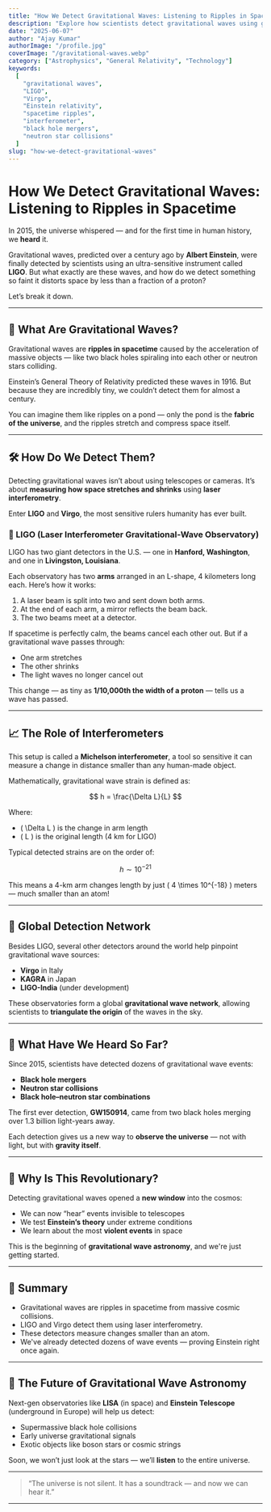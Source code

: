 ```yaml
---
title: "How We Detect Gravitational Waves: Listening to Ripples in Spacetime"
description: "Explore how scientists detect gravitational waves using giant lasers and mirrors. Understand how LIGO and Virgo listen to black hole collisions across the cosmos."
date: "2025-06-07"
author: "Ajay Kumar"
authorImage: "/profile.jpg"
coverImage: "/gravitational-waves.webp"
category: ["Astrophysics", "General Relativity", "Technology"]
keywords:
  [
    "gravitational waves",
    "LIGO",
    "Virgo",
    "Einstein relativity",
    "spacetime ripples",
    "interferometer",
    "black hole mergers",
    "neutron star collisions"
  ]
slug: "how-we-detect-gravitational-waves"
---
```


# How We Detect Gravitational Waves: Listening to Ripples in Spacetime

In 2015, the universe whispered — and for the first time in human history, we **heard** it.

Gravitational waves, predicted over a century ago by **Albert Einstein**, were finally detected by scientists using an ultra-sensitive instrument called **LIGO**. But what exactly are these waves, and how do we detect something so faint it distorts space by less than a fraction of a proton?

Let’s break it down.

---

## 🌌 What Are Gravitational Waves?

Gravitational waves are **ripples in spacetime** caused by the acceleration of massive objects — like two black holes spiraling into each other or neutron stars colliding.

Einstein’s General Theory of Relativity predicted these waves in 1916. But because they are incredibly tiny, we couldn’t detect them for almost a century.

You can imagine them like ripples on a pond — only the pond is the **fabric of the universe**, and the ripples stretch and compress space itself.

---

## 🛠️ How Do We Detect Them?

Detecting gravitational waves isn’t about using telescopes or cameras. It’s about **measuring how space stretches and shrinks** using **laser interferometry**.

Enter **LIGO** and **Virgo**, the most sensitive rulers humanity has ever built.

### 🧪 LIGO (Laser Interferometer Gravitational-Wave Observatory)

LIGO has two giant detectors in the U.S. — one in **Hanford, Washington**, and one in **Livingston, Louisiana**.

Each observatory has two **arms** arranged in an L-shape, 4 kilometers long each. Here’s how it works:

1. A laser beam is split into two and sent down both arms.
2. At the end of each arm, a mirror reflects the beam back.
3. The two beams meet at a detector.

If spacetime is perfectly calm, the beams cancel each other out. But if a gravitational wave passes through:

- One arm stretches
- The other shrinks
- The light waves no longer cancel out

This change — as tiny as **1/10,000th the width of a proton** — tells us a wave has passed.

---

## 📈 The Role of Interferometers

This setup is called a **Michelson interferometer**, a tool so sensitive it can measure a change in distance smaller than any human-made object.

Mathematically, gravitational wave strain is defined as:

$$
h = \frac{\Delta L}{L}
$$

Where:

- \( \Delta L \) is the change in arm length
- \( L \) is the original length (4 km for LIGO)

Typical detected strains are on the order of:

$$
h \sim 10^{-21}
$$

This means a 4-km arm changes length by just \( 4 \times 10^{-18} \) meters — much smaller than an atom!

---

## 🔭 Global Detection Network

Besides LIGO, several other detectors around the world help pinpoint gravitational wave sources:

- **Virgo** in Italy
- **KAGRA** in Japan
- **LIGO-India** (under development)

These observatories form a global **gravitational wave network**, allowing scientists to **triangulate the origin** of the waves in the sky.

---

## 🌌 What Have We Heard So Far?

Since 2015, scientists have detected dozens of gravitational wave events:

- **Black hole mergers**
- **Neutron star collisions**
- **Black hole–neutron star combinations**

The first ever detection, **GW150914**, came from two black holes merging over 1.3 billion light-years away.

Each detection gives us a new way to **observe the universe** — not with light, but with **gravity itself**.

---

## 🤯 Why Is This Revolutionary?

Detecting gravitational waves opened a **new window** into the cosmos:

- We can now “hear” events invisible to telescopes
- We test **Einstein’s theory** under extreme conditions
- We learn about the most **violent events** in space

This is the beginning of **gravitational wave astronomy**, and we're just getting started.

---

## 🧠 Summary

- Gravitational waves are ripples in spacetime from massive cosmic collisions.
- LIGO and Virgo detect them using laser interferometry.
- These detectors measure changes smaller than an atom.
- We've already detected dozens of wave events — proving Einstein right once again.

---

## 🚀 The Future of Gravitational Wave Astronomy

Next-gen observatories like **LISA** (in space) and **Einstein Telescope** (underground in Europe) will help us detect:

- Supermassive black hole collisions
- Early universe gravitational signals
- Exotic objects like boson stars or cosmic strings

Soon, we won’t just look at the stars — we’ll **listen** to the entire universe.

---

> “The universe is not silent. It has a soundtrack — and now we can hear it.”

---
